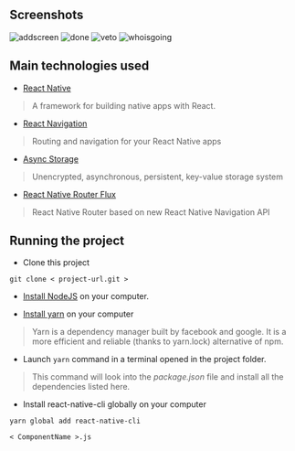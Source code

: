 ## Screenshots

![addscreen](https://user-images.githubusercontent.com/25622362/77068211-7dab6300-69e6-11ea-9fa9-1a07e1bfddd7.PNG) ![done](https://user-images.githubusercontent.com/25622362/77068410-dd097300-69e6-11ea-85dc-25cdf32bdc3f.PNG) ![veto](https://user-images.githubusercontent.com/25622362/77068443-e98dcb80-69e6-11ea-81c2-247dd53d488a.PNG) ![whoisgoing](https://user-images.githubusercontent.com/25622362/77068449-edb9e900-69e6-11ea-9c4b-a977d9a89bea.PNG)

## Main technologies used

- [React Native](https://github.com/facebook/react-native)

> A framework for building native apps with React.

- [React Navigation](https://reactnavigation.org/)

> Routing and navigation for your React Native apps

- [Async Storage](https://reactnative.dev/docs/asyncstorage)

> Unencrypted, asynchronous, persistent, key-value storage system

- [React Native Router Flux](https://github.com/aksonov/react-native-router-flux)

> React Native Router based on new React Native Navigation API

## Running the project

- Clone this project
```
git clone < project-url.git >
```

- [Install NodeJS](https://nodejs.org/en/) on your computer.

- [Install yarn](https://yarnpkg.com/en/docs/install) on your computer
> Yarn is a dependency manager built by facebook and google. It is a more efficient and reliable (thanks to yarn.lock) alternative of npm.

- Launch ``` yarn ``` command in a terminal opened in the project folder.
> This command will look into the *package.json* file and install all the dependencies listed here.

- Install react-native-cli globally on your computer
```
yarn global add react-native-cli
```


```
< ComponentName >.js
```
